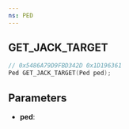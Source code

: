 ```yaml
---
ns: PED
---
```

## GET_JACK_TARGET

```c
// 0x5486A79D9FBD342D 0x1D196361
Ped GET_JACK_TARGET(Ped ped);
```

## Parameters
* **ped**:
